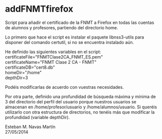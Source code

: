 addFNMTfirefox
==============

Script para añadir el certificado de la FNMT a Firefox en todas las cuentas de alumnos y profesores, partiendo del directorio home.
  
Lo primero que hace el script es instalar el paquete libnss3-utils para disponer del comando certutil, si no se encuentra instalado aún.  
  
He definido las siguientes variables en el script:  
certificateFile="FNMTClase2CA_FNMT_ES.pem"  
certificateName="FNMT Clase 2 CA - FNMT"  
certificateDB="cert8.db"  
homeDir="/home"  
depthDir=3  

Podéis modificarlas de acuerdo con vuestras necesidades.  
  
Por otra parte, definido una profundidad de búsqueda máxima y mínima de 3 del directorio del perfil del usuario porque nuestros usuarios se almacenan en /home/profesor/usuario y /home/alumnos/usuario. Si queréis utilizarlo con otra estructura de directorios, no tenéis más que modificar la profundidad (variable depthDir).

Esteban M. Navas Martín  
27/05/2014  
